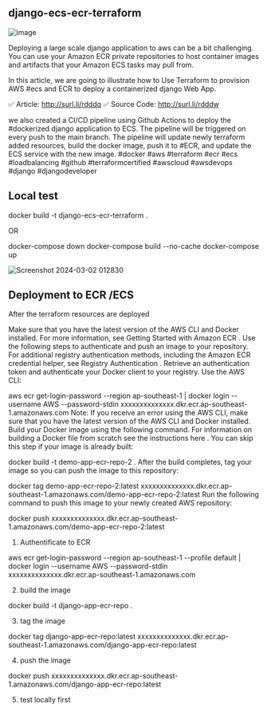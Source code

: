 ## django-ecs-ecr-terraform

![image](https://github.com/joelwembo/django-ecs-ecr-terraform/assets/19718580/ed515d91-20ca-44af-b003-60759797e112)

Deploying a large scale django application to aws can be a bit challenging. You can use your Amazon ECR private repositories to host container images and artifacts that your Amazon ECS tasks may pull from.

In this article, we are going to illustrate how to Use Terraform to provision AWS #ecs and ECR to deploy a containerized django Web App.

✅ Article:
http://surl.li/rdddq
✅ Source Code:
http://surl.li/rdddw

we also created a CI/CD pipeline using Github Actions to deploy the #dockerized django application to ECS. The pipeline will be triggered on every push to the main branch. The pipeline will update newly terraform added resources, build the docker image, push it to #ECR, and update the ECS service with the new image.
#docker #aws #terraform #ecr #ecs #loadbalancing #github #terraformcertified #awscloud #awsdevops #django #djangodeveloper


## Local test

docker build -t django-ecs-ecr-terraform .

OR

docker-compose down
docker-compose build --no-cache
docker-compose up

![Screenshot 2024-03-02 012830](https://github.com/joelwembo/django-ecs-ecr-terraform/assets/19718580/9ff901d2-d805-4309-854f-dfe90e997755)



## Deployment to ECR /ECS 

After the terraform resources are deployed

Make sure that you have the latest version of the AWS CLI and Docker installed. For more information, see Getting Started with Amazon ECR .
Use the following steps to authenticate and push an image to your repository. For additional registry authentication methods, including the Amazon ECR credential helper, see Registry Authentication .
Retrieve an authentication token and authenticate your Docker client to your registry.
Use the AWS CLI:

aws ecr get-login-password --region ap-southeast-1 | docker login --username AWS --password-stdin xxxxxxxxxxxxxx.dkr.ecr.ap-southeast-1.amazonaws.com
Note: If you receive an error using the AWS CLI, make sure that you have the latest version of the AWS CLI and Docker installed.
Build your Docker image using the following command. For information on building a Docker file from scratch see the instructions here . You can skip this step if your image is already built:

docker build -t demo-app-ecr-repo-2 .
After the build completes, tag your image so you can push the image to this repository:

docker tag demo-app-ecr-repo-2:latest xxxxxxxxxxxxxx.dkr.ecr.ap-southeast-1.amazonaws.com/demo-app-ecr-repo-2:latest
Run the following command to push this image to your newly created AWS repository:

docker push xxxxxxxxxxxxxx.dkr.ecr.ap-southeast-1.amazonaws.com/demo-app-ecr-repo-2:latest

1. Authentificate to ECR

aws ecr get-login-password --region ap-southeast-1 --profile default | docker login --username AWS --password-stdin xxxxxxxxxxxxxx.dkr.ecr.ap-southeast-1.amazonaws.com

2. build the image

docker build -t django-app-ecr-repo .

3. tag the image

docker tag django-app-ecr-repo:latest xxxxxxxxxxxxxx.dkr.ecr.ap-southeast-1.amazonaws.com/django-app-ecr-repo:latest

4. push the image

docker push xxxxxxxxxxxxxx.dkr.ecr.ap-southeast-1.amazonaws.com/django-app-ecr-repo:latest

5. test locally first



